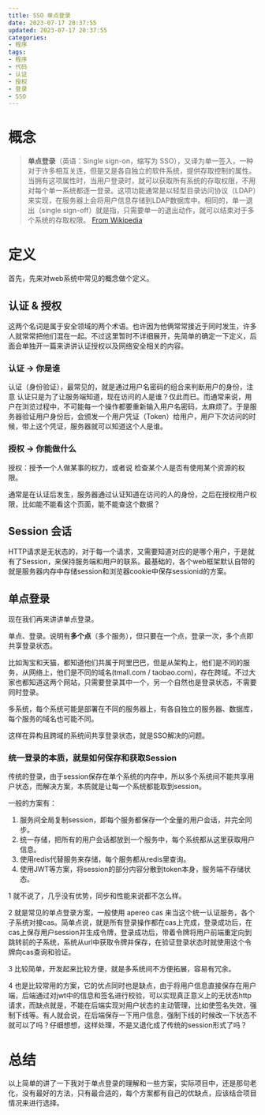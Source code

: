 ```yaml
---
title: SSO 单点登录
date: 2023-07-17 20:37:55
updated: 2023-07-17 20:37:55
categories:
- 程序
tags:
- 程序
- 代码
- 认证
- 授权
- 登录
- SSO
---
```


# 概念

> **单点登录**（英语：Single sign-on，缩写为 SSO），又译为单一签入，一种对于许多相互关连，但是又是各自独立的软件系统，提供存取控制的属性。当拥有这项属性时，当用户登录时，就可以获取所有系统的存取权限，不用对每个单一系统都逐一登录。这项功能通常是以轻型目录访问协议（LDAP）来实现，在服务器上会将用户信息存储到LDAP数据库中。相同的，单一退出（single sign-off）就是指，只需要单一的退出动作，就可以结束对于多个系统的存取权限。
> [From Wikipedia](https://zh.wikipedia.org/wiki/%E5%96%AE%E4%B8%80%E7%99%BB%E5%85%A5)


# 定义

首先，先来对web系统中常见的概念做个定义。

## 认证 & 授权

这两个名词是属于安全领域的两个术语。也许因为他俩常常接近于同时发生，许多人就常常把他们混在一起。不过这里暂时不详细展开，先简单的确定一下定义，后面会单独开一篇来讲讲认证授权以及网络安全相关的内容。

### 认证 -> **你是谁**

认证（身份验证），最常见的，就是通过用户名密码的组合来判断用户的身份，注意 认证只是为了让服务端知道，现在访问的人是谁？仅此而已。而通常来说，用户在浏览过程中，不可能每一个操作都要重新输入用户名密码，太麻烦了。于是服务器验证用户身份后，会颁发一个用户凭证（Token）给用户，用户下次访问的时候，带上这个凭证，服务器就可以知道这个人是谁。

### 授权 -> **你能做什么**

授权：授予一个人做某事的权力，或者说 检查某个人是否有使用某个资源的权限。

通常是在认证后发生，服务器通过认证知道在访问的人的身份，之后在授权用户权限，比如能不能看这个页面，能不能查这个数据？

## Session **会话**

HTTP请求是无状态的，对于每一个请求，又需要知道对应的是哪个用户，于是就有了Session，来保持服务端和用户的联系。最基础的，各个web框架默认自带的就是服务器内存中存储session和浏览器cookie中保存sessionid的方案。

## 单点登录

现在我们再来讲讲单点登录。

单点、登录。说明有**多个点**（多个服务），但只要在一个点，登录一次，多个点即共享登录状态。

比如淘宝和天猫，都知道他们共属于阿里巴巴，但是从架构上，他们是不同的服务，从网络上，他们是不同的域名(tmall.com / taobao.com)，存在跨域。不过大家也都知道这两个网站，只需要登录其中一个，另一个自然也是登录状态，不需要同时登录。

多系统，每个系统可能是部署在不同的服务器上，有各自独立的服务器、数据库，每个服务的域名也可能不同。

这样在异构且跨域的系统间共享登录状态，就是SSO解决的问题。

### 统一登录的本质，就是如何保存和获取Session

传统的登录，由于session保存在单个系统的内存中，所以多个系统间不能共享用户状态，而解决方案，本质就是让每一个系统都能取到session。

一般的方案有：

1. 服务间全局复制session，即每个服务都保存一个全量的用户会话，并完全同步。
2. 统一存储，把所有的用户会话都放到一个服务中，每个系统都从这里获取用户信息。
3. 使用redis代替服务来存储，每个服务都从redis里查询。
4. 使用JWT等方案，将session的部分内容分散到token本身，服务端不存储状态。

1 就不说了，几乎没有优势，同步和性能来说都不怎么样。

2 就是常见的单点登录方案，一般使用 apereo cas 来当这个统一认证服务，各个子系统对接cas。简单点说，就是所有登录操作都在cas上完成，登录成功后，在cas上保存用户session并生成令牌，登录成功后，带着令牌将用户前端重定向到跳转前的子系统，系统从url中获取令牌并保存，在验证登录状态时就使用这个令牌向cas查询和验证。

3 比较简单，开发起来比较方便，就是多系统间不方便拓展，容易有冗余。

4 也是比较常用的方案，它的优点同时也是缺点，由于将用户信息直接保存在用户端，后端通过对jwt中的信息和签名进行校验，可以实现真正意义上的无状态http请求，而缺点就是，不能在后端实现对用户状态的主动管理，比如使签名失效，强制下线等。有人就会说，在后端保存一下用户信息，强制下线的时候改一下状态不就可以了吗？仔细想想，这样处理，不是又退化成了传统的session形式了吗？

# 总结

以上简单的讲了一下我对于单点登录的理解和一些方案，实际项目中，还是那句老化，没有最好的方法，只有最合适的，每个方案都有自己的优缺点，应该结合项目情况来进行选择。